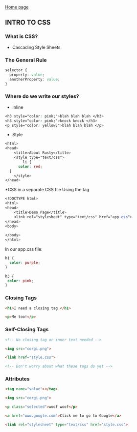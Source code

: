 [Home page](https://cfjalos.github.io/cfJalos.github.io-reading-notes-/)


## INTRO TO CSS ##


### What is CSS? ###

* Cascading Style Sheets

### The General Rule ###

```css
selector {
  property: value;
  anotherProperty: value;
}
```
### Where do we write our styles? ###

* Inline

```css
<h3 style="color: pink;">blah blah blah </h3>
<h3 style="color: pink;">knock knock </h3>
<p style="color: yellow;">blah blah blah </p>
```

* Style

```css
<html>
<head>
    <title>About Rusty</title>
    <style type="text/css">
        li {
      color: red;
  }
    </style>
</head>
```

*CSS in a separate CSS file
Using the <link> tag

```css
<!DOCTYPE html>
<html>
<head>
    <title>Demo Page</title>
    <link rel="stylesheet" type="text/css" href="app.css">
</head>
<body>
  
</body>
</html>
```

In our app.css file:

```css
h1 {
  color: purple;
}

h3 {
 color: pink;
}
```

### Closing Tags ###
```html
<h1>I need a closing tag </h1>

<p>Me too!</p>
```

### Self-Closing Tags ###

```html
<!-- No closing tag or inner text needed -->

<img src="corgi.png">

<link href="style.css">

<!-- Don't worry about what these tags do yet -->
```

### Attributes ###

```html
<tag name="value"></tag>

<img src="corgi.png">

<p class="selected">woof woof</p>

<a href="www.google.com">Click me to go to Google</a>

<link rel="stylesheet" type="text/css" href="style.css">
```


